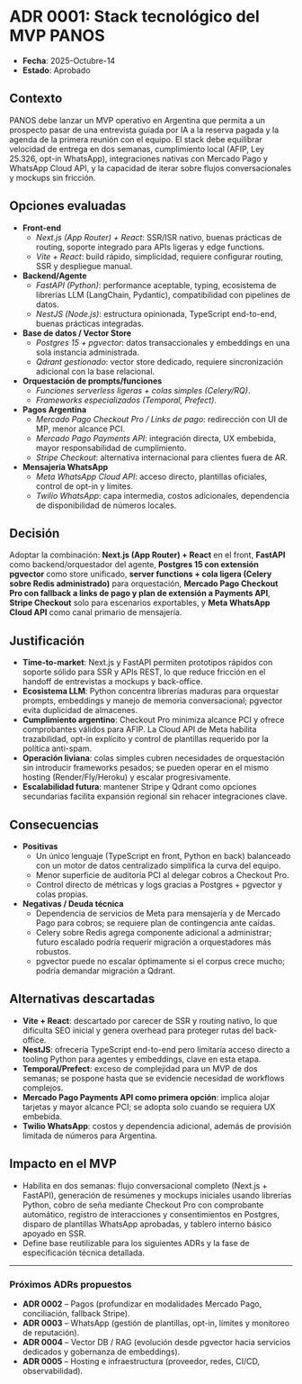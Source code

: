 # ADR 0001: Stack tecnológico del MVP PANOS

- **Fecha**: 2025-Octubre-14
- **Estado**: Aprobado

## Contexto
PANOS debe lanzar un MVP operativo en Argentina que permita a un prospecto pasar de una entrevista guiada por IA a la reserva pagada y la agenda de la primera reunión con el equipo. El stack debe equilibrar velocidad de entrega en dos semanas, cumplimiento local (AFIP, Ley 25.326, opt-in WhatsApp), integraciones nativas con Mercado Pago y WhatsApp Cloud API, y la capacidad de iterar sobre flujos conversacionales y mockups sin fricción.

## Opciones evaluadas
- **Front-end**
  - *Next.js (App Router) + React*: SSR/ISR nativo, buenas prácticas de routing, soporte integrado para APIs ligeras y edge functions.
  - *Vite + React*: build rápido, simplicidad, requiere configurar routing, SSR y despliegue manual.
- **Backend/Agente**
  - *FastAPI (Python)*: performance aceptable, typing, ecosistema de librerías LLM (LangChain, Pydantic), compatibilidad con pipelines de datos.
  - *NestJS (Node.js)*: estructura opinionada, TypeScript end-to-end, buenas prácticas integradas.
- **Base de datos / Vector Store**
  - *Postgres 15 + pgvector*: datos transaccionales y embeddings en una sola instancia administrada.
  - *Qdrant gestionado*: vector store dedicado, requiere sincronización adicional con la base relacional.
- **Orquestación de prompts/funciones**
  - *Funciones serverless ligeras + colas simples (Celery/RQ)*.
  - *Frameworks especializados (Temporal, Prefect)*.
- **Pagos Argentina**
  - *Mercado Pago Checkout Pro / Links de pago*: redirección con UI de MP, menor alcance PCI.
  - *Mercado Pago Payments API*: integración directa, UX embebida, mayor responsabilidad de cumplimiento.
  - *Stripe Checkout*: alternativa internacional para clientes fuera de AR.
- **Mensajería WhatsApp**
  - *Meta WhatsApp Cloud API*: acceso directo, plantillas oficiales, control de opt-in y límites.
  - *Twilio WhatsApp*: capa intermedia, costos adicionales, dependencia de disponibilidad de números locales.

## Decisión
Adoptar la combinación: **Next.js (App Router) + React** en el front, **FastAPI** como backend/orquestador del agente, **Postgres 15 con extensión pgvector** como store unificado, **server functions + cola ligera (Celery sobre Redis administrado)** para orquestación, **Mercado Pago Checkout Pro con fallback a links de pago y plan de extensión a Payments API**, **Stripe Checkout** solo para escenarios exportables, y **Meta WhatsApp Cloud API** como canal primario de mensajería.

## Justificación
- **Time-to-market**: Next.js y FastAPI permiten prototipos rápidos con soporte sólido para SSR y APIs REST, lo que reduce fricción en el handoff de entrevistas a mockups y back-office.
- **Ecosistema LLM**: Python concentra librerías maduras para orquestar prompts, embeddings y manejo de memoria conversacional; pgvector evita duplicidad de almacenes.
- **Cumplimiento argentino**: Checkout Pro minimiza alcance PCI y ofrece comprobantes válidos para AFIP. La Cloud API de Meta habilita trazabilidad, opt-in explícito y control de plantillas requerido por la política anti-spam.
- **Operación liviana**: colas simples cubren necesidades de orquestación sin introducir frameworks pesados; se pueden operar en el mismo hosting (Render/Fly/Heroku) y escalar progresivamente.
- **Escalabilidad futura**: mantener Stripe y Qdrant como opciones secundarias facilita expansión regional sin rehacer integraciones clave.

## Consecuencias
- **Positivas**
  - Un único lenguaje (TypeScript en front, Python en back) balanceado con un motor de datos centralizado simplifica la curva del equipo.
  - Menor superficie de auditoría PCI al delegar cobros a Checkout Pro.
  - Control directo de métricas y logs gracias a Postgres + pgvector y colas propias.
- **Negativas / Deuda técnica**
  - Dependencia de servicios de Meta para mensajería y de Mercado Pago para cobros; se requiere plan de contingencia ante caídas.
  - Celery sobre Redis agrega componente adicional a administrar; futuro escalado podría requerir migración a orquestadores más robustos.
  - pgvector puede no escalar óptimamente si el corpus crece mucho; podría demandar migración a Qdrant.

## Alternativas descartadas
- **Vite + React**: descartado por carecer de SSR y routing nativo, lo que dificulta SEO inicial y genera overhead para proteger rutas del back-office.
- **NestJS**: ofrecería TypeScript end-to-end pero limitaría acceso directo a tooling Python para agentes y embeddings, clave en esta etapa.
- **Temporal/Prefect**: exceso de complejidad para un MVP de dos semanas; se pospone hasta que se evidencie necesidad de workflows complejos.
- **Mercado Pago Payments API como primera opción**: implica alojar tarjetas y mayor alcance PCI; se adopta solo cuando se requiera UX embebida.
- **Twilio WhatsApp**: costos y dependencia adicional, además de provisión limitada de números para Argentina.

## Impacto en el MVP
- Habilita en dos semanas: flujo conversacional completo (Next.js + FastAPI), generación de resúmenes y mockups iniciales usando librerías Python, cobro de seña mediante Checkout Pro con comprobante automático, registro de interacciones y consentimientos en Postgres, disparo de plantillas WhatsApp aprobadas, y tablero interno básico apoyado en SSR.
- Define base reutilizable para los siguientes ADRs y la fase de especificación técnica detallada.

---

### Próximos ADRs propuestos
- **ADR 0002** – Pagos (profundizar en modalidades Mercado Pago, conciliación, fallback Stripe).
- **ADR 0003** – WhatsApp (gestión de plantillas, opt-in, límites y monitoreo de reputación).
- **ADR 0004** – Vector DB / RAG (evolución desde pgvector hacia servicios dedicados y gobernanza de embeddings).
- **ADR 0005** – Hosting e infraestructura (proveedor, redes, CI/CD, observabilidad).
